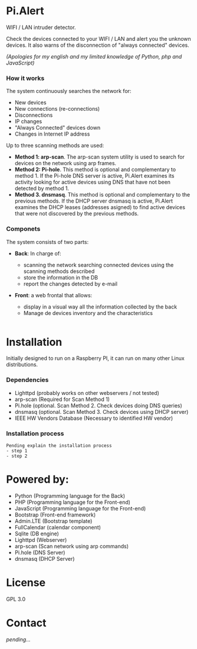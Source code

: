 # Pi.Alert
WIFI / LAN intruder detector.

Check the devices connected to your WIFI / LAN and alert you the unknown devices. It also warns of the disconnection of "always connected" devices.

*(Apologies for my english and my limited knowledge of Python, php and JavaScript)*

### How it works
The system continuously searches the network for:
- New devices
- New connections (re-connections)
- Disconnections
- IP changes
- "Always Connected" devices down
- Changes in Internet IP address

Up to three scanning methods are used:
- **Method 1: arp-scan**. The arp-scan system utility is used to search for devices on the network using arp frames.
- **Method 2: Pi-hole**. This method is optional and complementary to method 1. If the Pi-hole DNS server is active, Pi.Alert examines its activity looking for active devices using DNS that have not been detected by method 1.
- **Method 3. dnsmasq**. This method is optional and complementary to the previous methods. If the DHCP server dnsmasq is active, Pi.Alert examines the DHCP leases (addresses asigned) to find active devices that were not discovered by the previous methods.

### Componets
The system consists of two parts:

- **Back**: In charge of:
  - scanning the network searching connected devices using the scanning methods described
  - store the information in the DB
  - report the changes detected by e-mail

- **Front**: a web frontal that allows:
  - display in a visual way all the information collected by the back
  - Manage de devices inventory and the characteristics
<Image>


# Installation
Initially designed to run on a Raspberry PI, it can run on many other Linux distributions.

### Dependencies
- Lighttpd (probably works on other webservers / not tested)
- arp-scan (Required for Scan Method 1) 
- Pi.hole (optional. Scan Method 2. Check devices doing DNS queries)
- dnsmasq (optional. Scan Method 3. Check devices using DHCP server)
- IEEE HW Vendors Database (Necessary to identified HW vendor)

### Installation process
```
Pending explain the installation process
- step 1
- step 2
```

# Powered by:
- Python (Programming language for the Back)
- PHP (Programming language for the Front-end)
- JavaScript (Programming language for the Front-end)
- Bootstrap (Front-end framework)
- Admin.LTE (Bootstrap template)
- FullCalendar (calendar component)
- Sqlite (DB engine)
- Lighttpd (Webserver)
- arp-scan (Scan network using arp commands)
- Pi.hole (DNS Server)
- dnsmasq (DHCP Server)

# License
GPL 3.0

# Contact
_pending..._
